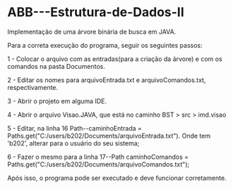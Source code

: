 # ABB---Estrutura-de-Dados-II
Implementação de uma árvore binária de busca em JAVA.

Para a correta execução do programa, seguir os seguintes passos:  

1 - Colocar o arquivo com as entradas(para a criação da árvore) e com os comandos na pasta Documentos.  

2 - Editar os nomes para arquivoEntrada.txt e arquivoComandos.txt, respectivamente.  

3 - Abrir o projeto em alguma IDE.  

4 - Abrir o arquivo Visao.JAVA, que está no caminho BST > src > imd.visao  

5 - Editar, na linha 16 Path--caminhoEntrada = Paths.get("C:/users/b202/Documents/arquivoEntrada.txt"). Onde tem 'b202', alterar para o usuário do seu sistema;  

6 - Fazer o mesmo para a linha 17--Path caminhoComandos = Paths.get("C:/users/b202/Documents/arquivoComandos.txt");  


Após isso, o programa pode ser executado e deve funcionar corretamente.
